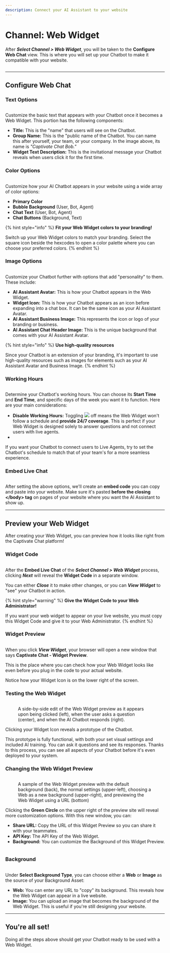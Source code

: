 ```yaml
---
description: Connect your AI Assistant to your website
---
```


# Channel: Web Widget

After _**Select Channel > Web Widget**_, you will be taken to the **Configure Web Chat** view. This is where you will set up your Chatbot to make it compatible with your website.&#x20;

<figure><img src="../../.gitbook/assets/image (123).png" alt=""><figcaption></figcaption></figure>

***

## Configure Web Chat

### Text Options

<figure><img src="../../.gitbook/assets/image (170).png" alt=""><figcaption></figcaption></figure>

Customize the basic text that appears with your Chatbot once it becomes a Web Widget. This portion has the following components:

* **Title:** This is the "name" that users will see on the Chatbot.
* **Group Name:** This is the "public name of the Chatbot. You can name this after yourself, your team, or your company. In the image above, its name is _"Captivate Chat Bob."_&#x20;
* **Widget Text Description:** This is the invitational message your Chatbot reveals when users click it for the first time.&#x20;

### Color Options

<figure><img src="../../.gitbook/assets/image (174).png" alt=""><figcaption></figcaption></figure>

Customize how your AI Chatbot appears in your website using a wide array of color options:

* **Primary Color**
* **Bubble Background** (User, Bot, Agent)
* **Chat Text** (User, Bot, Agent)
* **Chat Buttons** (Background, Text)

{% hint style="info" %}
**Fit your Web Widget colors to your branding!**

Switch up your Web Widget colors to match your branding. Select the square icon beside the hexcodes to open a color palette where you can choose your preferred colors.&#x20;
{% endhint %}

### Image Options

<figure><img src="../../.gitbook/assets/image (172).png" alt=""><figcaption></figcaption></figure>

Customize your Chatbot further with options that add "personality" to them. These include:

* **AI Assistant Avatar:** This is how your Chatbot appears in the Web Widget.
* **Widget Icon:** This is how your Chatbot appears as an icon before expanding into a chat box. It can be the same icon as your AI Assistant Avatar.&#x20;
* **AI Assistant Business Image:** This represents the icon or logo of your branding or business.&#x20;
* **AI Assistant Chat Header Image:** This is the unique background that comes with your AI Assistant Avatar.

{% hint style="info" %}
**Use high-quality resources**

Since your Chatbot is an extension of your branding, it's important to use high-quality resources such as images for elements such as your AI Assistant Avatar and Business Image.
{% endhint %}

### Working Hours

<figure><img src="../../.gitbook/assets/image (173).png" alt=""><figcaption></figcaption></figure>

Determine your Chatbot's working hours. You can choose its **Start Time** and **End Time**, and specific days of the week you want it to function. Here are your main considerations:

* **Disable Working Hours:** Toggling ![](<../../.gitbook/assets/image (169).png>) off means the Web Widget won't follow a schedule and **provide 24/7 coverage**. This is perfect if your Web Widget is designed solely to answer questions and not connect users with live agents.
*



If you want your Chatbot to connect users to Live Agents, try to set the Chatbot's schedule to match that of your team's for a more seamless experience.

### Embed Live Chat

<figure><img src="../../.gitbook/assets/image (128).png" alt=""><figcaption></figcaption></figure>

After setting the above options, we'll create an **embed code** you can copy and paste into your website. Make sure it's pasted **before the closing \</body> tag** on pages of your website where you want the AI Assistant to show up.

***

## Preview your Web Widget

After creating your Web Widget, you can preview how it looks like right from the Captivate Chat platform!&#x20;

### Widget Code

<figure><img src="../../.gitbook/assets/image (114).png" alt=""><figcaption></figcaption></figure>

After the **Embed Live Chat** of the _**Select Channel > Web Widget**_ process, clicking _**Next**_ will reveal the **Widget Code** in a separate window.&#x20;

You can either _**Close**_ it to make other changes, or you can _**View Widget**_ to "see" your Chatbot in action.&#x20;

{% hint style="warning" %}
**Give the Widget Code to your Web Administrator!**

If you want your web widget to appear on your live website, you must copy this Widget Code and give it to your Web Administrator.
{% endhint %}

### Widget Preview

<figure><img src="../../.gitbook/assets/image (133).png" alt=""><figcaption></figcaption></figure>

When you click _**View Widget**_, your browser will open a new window that says **Captivate Chat - Widget Preview**.&#x20;

This is the place where you can check how your Web Widget looks like even before you plug in the code to your actual website.&#x20;

Notice how your Widget Icon is on the lower right of the screen.&#x20;

### Testing the Web Widget

<figure><img src="../../.gitbook/assets/image (134).png" alt=""><figcaption><p>A side-by-side edit of the Web Widget preview as it appears upon being clicked (left), when the user asks a question (center), and when the AI Chatbot responds (right). </p></figcaption></figure>

Clicking your Widget Icon reveals a prototype of the Chatbot.&#x20;

This prototype is fully functional, with both your set visual settings and included AI training. You can ask it questions and see its responses. Thanks to this process, you can see all aspects of your Chatbot before it's even deployed to your system.&#x20;

### Changing the Web Widget Preview

<figure><img src="../../.gitbook/assets/image (136).png" alt=""><figcaption><p>A sample of the Web Widget preview with the default background (back), the normal settings (upper-left), choosing a Web as a new background (upper-right), and previewing the Web Widget using a URL (bottom)</p></figcaption></figure>

Clicking the **Green Circle** on the upper right of the preview site will reveal more customization options. With this new window, you can:

* **Share URL:** Copy the URL of this Widget Preview so you can share it with your teammates.
* **API Key:** The API Key of the Web Widget.
* **Background:** You can customize the Background of this Widget Preview.&#x20;

<figure><img src="../../.gitbook/assets/image (119).png" alt=""><figcaption></figcaption></figure>

### Background

<figure><img src="../../.gitbook/assets/image (137).png" alt=""><figcaption></figcaption></figure>

Under **Select Background Type**, you can choose either a **Web** or **Image** as the source of your Background Asset:

* **Web:** You can enter any URL to "copy" its background. This reveals how the Web Widget can appear in a live website.
* **Image:** You can upload an image that becomes the background of the Web Widget. This is useful if you're still designing your website.&#x20;

***

## You're all set!

Doing all the steps above should get your Chatbot ready to be used with a Web Widget.
